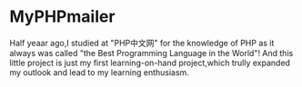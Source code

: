 # MyPHPmailer
Half yeaar ago,I studied at "PHP中文网" for the knowledge of PHP as it always was called "the Best Programming Language in the World"!
And this little project is just my first learning-on-hand project,which trully expanded my outlook and lead to my learning enthusiasm.
